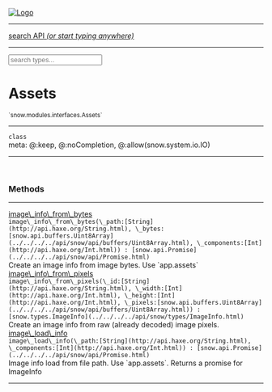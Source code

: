 
[![Logo](../../../../images/logo.png)](../../../../api/index.html)

<hr/>
<a href="#" id="search_bar" onclick="return;"><div> search API <em>(or start typing anywhere)</em> </div></a>
<hr/>

<script src="../../../../js/omnibar.js"> </script>
<link rel="stylesheet" type="text/css" href="../../../../css/omnibar.css" media="all">

<div id="omnibar"> <a href="#" onclick="return" id="omnibar_close"></a> <input id="omnibar_text" type="text" placeholder="search types..."></input></div>
<script  id="typelist" data-relpath="../../../../" data-types="snow.App,snow.AppFixedTimestep,snow.Snow,snow._Snow.Core,snow.api.Debug,snow.api.DebugError,snow.api.File,snow.api.FileHandle,snow.api.FileSeek,snow.api.Libs,snow.api.Promise,snow.api.PromiseError,snow.api.PromiseState,snow.api.Promises,snow.api.Timer,snow.api._Debug.LogError,snow.api._File.FileHandle_Impl_,snow.api._File.FileSeek_Impl_,snow.api._Promise.PromiseState_Impl_,snow.api.buffers.ArrayBuffer,snow.api.buffers.ArrayBufferIO,snow.api.buffers.ArrayBufferView,snow.api.buffers.Float32Array,snow.api.buffers.Float64Array,snow.api.buffers.Int16Array,snow.api.buffers.Int32Array,snow.api.buffers.Int8Array,snow.api.buffers.TAError,snow.api.buffers.TypedArrayType,snow.api.buffers.Uint16Array,snow.api.buffers.Uint32Array,snow.api.buffers.Uint8Array,snow.api.buffers.Uint8ClampedArray,snow.api.buffers._ArrayBuffer.ArrayBuffer_Impl_,snow.api.buffers._Float32Array.Float32Array_Impl_,snow.api.buffers._Float64Array.Float64Array_Impl_,snow.api.buffers._Int16Array.Int16Array_Impl_,snow.api.buffers._Int32Array.Int32Array_Impl_,snow.api.buffers._Int8Array.Int8Array_Impl_,snow.api.buffers._TypedArrayType.TypedArrayType_Impl_,snow.api.buffers._Uint16Array.Uint16Array_Impl_,snow.api.buffers._Uint32Array.Uint32Array_Impl_,snow.api.buffers._Uint8Array.Uint8Array_Impl_,snow.api.buffers._Uint8ClampedArray.Uint8ClampedArray_Impl_,snow.core.native.Core,snow.core.native._Core.StaticSnow,snow.core.native.assets.Assets,snow.core.native.assets._Assets.NativeAudioDataBlob,snow.core.native.assets._Assets.NativeAudioDataInfo,snow.core.native.assets._Assets.NativeAudioInfo,snow.core.native.audio.Audio,snow.core.native.audio.Sound,snow.core.native.input.Input,snow.core.native.io.IO,snow.core.native.window.Windowing,snow.modules.interfaces.Assets,snow.modules.interfaces.Audio,snow.modules.interfaces.IO,snow.modules.interfaces.Input,snow.modules.interfaces.Windowing,snow.modules.openal.AL,snow.modules.openal.ALC,snow.modules.openal.ALHelper,snow.modules.openal.Audio,snow.modules.openal.Context,snow.modules.openal.Device,snow.modules.openal.Sound,snow.modules.openal._AL.Context_Impl_,snow.modules.openal._AL.Device_Impl_,snow.modules.openal.sound.ALSound,snow.modules.openal.sound.ALStream,snow.modules.openal.sound.Sound,snow.modules.opengl.GL,snow.modules.opengl.GLActiveInfo,snow.modules.opengl.GLBuffer,snow.modules.opengl.GLContextAttributes,snow.modules.opengl.GLFramebuffer,snow.modules.opengl.GLProgram,snow.modules.opengl.GLRenderbuffer,snow.modules.opengl.GLShader,snow.modules.opengl.GLTexture,snow.modules.opengl.GLUniformLocation,snow.modules.opengl.native.GL,snow.modules.opengl.native.GLActiveInfo,snow.modules.opengl.native.GLBO,snow.modules.opengl.native.GLBuffer,snow.modules.opengl.native.GLContextAttributes,snow.modules.opengl.native.GLFBO,snow.modules.opengl.native.GLFramebuffer,snow.modules.opengl.native.GLObject,snow.modules.opengl.native.GLPO,snow.modules.opengl.native.GLProgram,snow.modules.opengl.native.GLRBO,snow.modules.opengl.native.GLRenderbuffer,snow.modules.opengl.native.GLSO,snow.modules.opengl.native.GLShader,snow.modules.opengl.native.GLShaderPrecisionFormat,snow.modules.opengl.native.GLTO,snow.modules.opengl.native.GLTexture,snow.modules.opengl.native.GLUniformLocation,snow.modules.opengl.native.GL_FFI,snow.modules.opengl.native._GL.GLBuffer_Impl_,snow.modules.opengl.native._GL.GLFramebuffer_Impl_,snow.modules.opengl.native._GL.GLProgram_Impl_,snow.modules.opengl.native._GL.GLRenderbuffer_Impl_,snow.modules.opengl.native._GL.GLShader_Impl_,snow.modules.opengl.native._GL.GLTexture_Impl_,snow.modules.opengl.native._GL.GLUniformLocation_Impl_,snow.modules.sdl.ControllerEventType,snow.modules.sdl.Input,snow.modules.sdl.KeyEventType,snow.modules.sdl.ModValue,snow.modules.sdl.MouseEventType,snow.modules.sdl.TouchEventType,snow.modules.sdl.Windowing,snow.modules.sdl._Input.ControllerEventType_Impl_,snow.modules.sdl._Input.KeyEventType_Impl_,snow.modules.sdl._Input.ModValue_Impl_,snow.modules.sdl._Input.MouseEventType_Impl_,snow.modules.sdl._Input.TouchEventType_Impl_,snow.system.assets.Asset,snow.system.assets.AssetBytes,snow.system.assets.AssetImage,snow.system.assets.AssetJSON,snow.system.assets.AssetText,snow.system.assets.Assets,snow.system.assets._Assets.AssetsModule,snow.system.audio.Audio,snow.system.audio.AudioModule,snow.system.audio.Sound,snow.system.input.Input,snow.system.input.Keycodes,snow.system.input.MapIntBool,snow.system.input.MapIntFloat,snow.system.input.Scancodes,snow.system.input._Input.InputModule,snow.system.io.IO,snow.system.io._IO.IOModule,snow.system.module.Assets,snow.system.module.Audio,snow.system.module.IO,snow.system.module.Input,snow.system.module.Sound,snow.system.module.Windowing,snow.system.window.Window,snow.system.window.Windowing,snow.system.window._Windowing.WindowHandleMap,snow.system.window._Windowing.WindowingModule,snow.types.AppConfig,snow.types.AppConfigNative,snow.types.AppConfigWeb,snow.types.Asset,snow.types.AssetBytes,snow.types.AssetImage,snow.types.AssetJSON,snow.types.AssetText,snow.types.AssetType,snow.types.AudioDataBlob,snow.types.AudioDataInfo,snow.types.AudioFormatType,snow.types.AudioHandle,snow.types.AudioInfo,snow.types.DisplayMode,snow.types.Error,snow.types.FileEvent,snow.types.FileEventType,snow.types.FileFilter,snow.types.GamepadDeviceEventType,snow.types.IODataOptions,snow.types.ImageInfo,snow.types.InputEvent,snow.types.InputEventType,snow.types.Key,snow.types.ModState,snow.types.OpenGLProfile,snow.types.RenderConfig,snow.types.RenderConfigOpenGL,snow.types.Scan,snow.types.SnowConfig,snow.types.SystemEvent,snow.types.SystemEventType,snow.types.TextEventType,snow.types.WindowConfig,snow.types.WindowEvent,snow.types.WindowEventType,snow.types.WindowHandle,snow.types.WindowingConfig,snow.types._Types.AssetType_Impl_,snow.types._Types.AudioFormatType_Impl_,snow.types._Types.FileEventType_Impl_,snow.types._Types.GamepadDeviceEventType_Impl_,snow.types._Types.InputEventType_Impl_,snow.types._Types.OpenGLProfile_Impl_,snow.types._Types.SystemEventType_Impl_,snow.types._Types.TextEventType_Impl_,snow.types._Types.WindowEventType_Impl_"></script>


<h1>Assets</h1>
<small>`snow.modules.interfaces.Assets`</small>



<hr/>

`class`<br/><span class="meta">
meta: @:keep, @:noCompletion, @:allow(snow.system.io.IO)</span>

<hr/>


&nbsp;
&nbsp;






<h3>Methods</h3> <hr/><span class="method apipage">
            <a name="image_info_from_bytes"><a class="lift" href="#image_info_from_bytes">image\_info\_from\_bytes</a></a><div class="clear"></div>
            <code class="signature apipage">image\_info\_from\_bytes(\_path:[String](http://api.haxe.org/String.html)<span></span>, \_bytes:[snow.api.buffers.Uint8Array](../../../../api/snow/api/buffers/Uint8Array.html)<span></span>, \_components:[Int](http://api.haxe.org/Int.html)<span></span>) : [snow.api.Promise](../../../../api/snow/api/Promise.html)</code><br/><span class="small_desc_flat">Create an image info from image bytes. Use `app.assets`</span>


</span>
<span class="method apipage">
            <a name="image_info_from_pixels"><a class="lift" href="#image_info_from_pixels">image\_info\_from\_pixels</a></a><div class="clear"></div>
            <code class="signature apipage">image\_info\_from\_pixels(\_id:[String](http://api.haxe.org/String.html)<span></span>, \_width:[Int](http://api.haxe.org/Int.html)<span></span>, \_height:[Int](http://api.haxe.org/Int.html)<span></span>, \_pixels:[snow.api.buffers.Uint8Array](../../../../api/snow/api/buffers/Uint8Array.html)<span></span>) : [snow.types.ImageInfo](../../../../api/snow/types/ImageInfo.html)</code><br/><span class="small_desc_flat">Create an image info from raw (already decoded) image pixels.</span>


</span>
<span class="method apipage">
            <a name="image_load_info"><a class="lift" href="#image_load_info">image\_load\_info</a></a><div class="clear"></div>
            <code class="signature apipage">image\_load\_info(\_path:[String](http://api.haxe.org/String.html)<span></span>, \_components:[Int](http://api.haxe.org/Int.html)<span></span>) : [snow.api.Promise](../../../../api/snow/api/Promise.html)</code><br/><span class="small_desc_flat">Image info load from file path. Use `app.assets`. Returns a promise for ImageInfo</span>


</span>



<hr/>

&nbsp;
&nbsp;
&nbsp;
&nbsp;